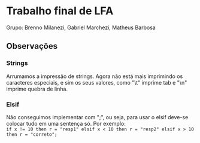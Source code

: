 # Trabalho final de LFA
Grupo: Brenno Milanezi, Gabriel Marchezi, Matheus Barbosa

## Observações

### Strings
 Arrumamos a impressão de strings. Agora não está mais imprimindo os caracteres especiais, e sim os seus valores, como "\t" imprime tab e "\n" imprime quebra de linha.

### Elsif
Não conseguimos implementar com ";", ou seja, para usar o elsif deve-se colocar tudo em uma sentença só. Por exemplo:</br>
`if x != 10 then r = "resp1" elsif x < 10 then r = "resp2" elsif x > 10 then r = "correto";`

